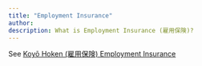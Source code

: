 ```yaml
---
title: "Employment Insurance"
author:
description: What is Employment Insurance (雇用保険)?
---
```

See [Koyō Hoken (雇用保険) Employment Insurance](../koyo-hoken-employment-insurance)
